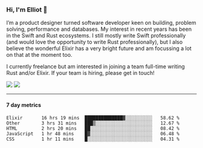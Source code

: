 ### Hi, I'm Elliot 👋

I’m a product designer turned software developer keen on building, problem solving, performance and databases. My interest in recent years has been in the Swift and Rust ecosystems. I still mostly write Swift professionally (and would love the opportunity to write Rust professionally), but I also believe the wonderful Elixir has a very bright future and am focussing a lot on that at the moment too.

I currently freelance but am interested in joining a team full-time writing Rust and/or Elixir. If your team is hiring, please get in touch!

[![](https://img.shields.io/badge/Email-elliotekj%40mailbox.org-blue)](mailto:elliotekj@mailbox.org)
[![](https://img.shields.io/badge/Blog-elliotekj.com-blue)](elliotekj.com)

---

#### 7 day metrics

<!--START_SECTION:waka-->
```text
Elixir       16 hrs 19 mins  ██████████████▓░░░░░░░░░░   58.62 % 
Other        3 hrs 31 mins   ███▒░░░░░░░░░░░░░░░░░░░░░   12.67 % 
HTML         2 hrs 20 mins   ██░░░░░░░░░░░░░░░░░░░░░░░   08.42 % 
JavaScript   1 hr 48 mins    █▓░░░░░░░░░░░░░░░░░░░░░░░   06.48 % 
CSS          1 hr 11 mins    █░░░░░░░░░░░░░░░░░░░░░░░░   04.31 % 
```
<!--END_SECTION:waka-->

<!--
**elliotekj/elliotekj** is a ✨ _special_ ✨ repository because its `README.md` (this file) appears on your GitHub profile.

Here are some ideas to get you started:

- 🔭 I’m currently working on ...
- 🌱 I’m currently learning ...
- 👯 I’m looking to collaborate on ...
- 🤔 I’m looking for help with ...
- 💬 Ask me about ...
- 📫 How to reach me: ...
- 😄 Pronouns: ...
- ⚡ Fun fact: ...
-->
